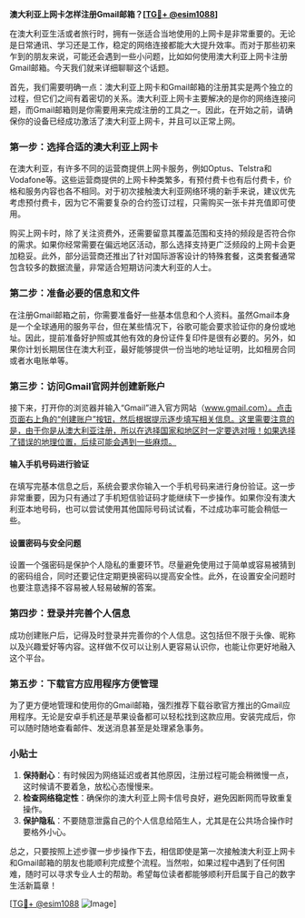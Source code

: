 **澳大利亚上网卡怎样注册Gmail邮箱？[[TG💪+ @esim1088](https://t.me/s/esim1088)]**

在澳大利亚生活或者旅行时，拥有一张适合当地使用的上网卡是非常重要的。无论是日常通讯、学习还是工作，稳定的网络连接都能大大提升效率。而对于那些初来乍到的朋友来说，可能还会遇到一些小问题，比如如何使用澳大利亚上网卡注册Gmail邮箱。今天我们就来详细聊聊这个话题。

首先，我们需要明确一点：澳大利亚上网卡和Gmail邮箱的注册其实是两个独立的过程，但它们之间有着密切的关系。澳大利亚上网卡主要解决的是你的网络连接问题，而Gmail邮箱则是你需要用来完成注册的工具之一。因此，在开始之前，请确保你的设备已经成功激活了澳大利亚上网卡，并且可以正常上网。

### 第一步：选择合适的澳大利亚上网卡

在澳大利亚，有许多不同的运营商提供上网卡服务，例如Optus、Telstra和Vodafone等。这些运营商提供的上网卡种类繁多，有预付费卡也有后付费卡，价格和服务内容也各不相同。对于初次接触澳大利亚网络环境的新手来说，建议优先考虑预付费卡，因为它不需要复杂的合约签订过程，只需购买一张卡并充值即可使用。

购买上网卡时，除了关注资费外，还需要留意其覆盖范围和支持的频段是否符合你的需求。如果你经常需要在偏远地区活动，那么选择支持更广泛频段的上网卡会更加稳妥。此外，部分运营商还推出了针对国际游客设计的特殊套餐，这类套餐通常包含较多的数据流量，非常适合短期访问澳大利亚的人士。

### 第二步：准备必要的信息和文件

在注册Gmail邮箱之前，你需要准备好一些基本信息和个人资料。虽然Gmail本身是一个全球通用的服务平台，但在某些情况下，谷歌可能会要求验证你的身份或地址。因此，提前准备好护照或其他有效的身份证件复印件是很有必要的。另外，如果你计划长期居住在澳大利亚，最好能够提供一份当地的地址证明，比如租房合同或者水电账单等。

### 第三步：访问Gmail官网并创建新账户

接下来，打开你的浏览器并输入“Gmail”进入官方网站（www.gmail.com）。点击页面右上角的“创建账户”按钮，然后根据提示逐步填写相关信息。这里需要注意的是，由于你是从澳大利亚注册，所以在选择国家和地区时一定要选对哦！如果选择了错误的地理位置，后续可能会遇到一些麻烦。

#### 输入手机号码进行验证

在填写完基本信息之后，系统会要求你输入一个手机号码来进行身份验证。这一步非常重要，因为只有通过了手机短信验证码才能继续下一步操作。如果你没有澳大利亚本地号码，也可以尝试使用其他国际号码试试看，不过成功率可能会稍低一些。

#### 设置密码与安全问题

设置一个强密码是保护个人隐私的重要环节。尽量避免使用过于简单或容易被猜到的密码组合，同时还要记住定期更换密码以提高安全性。此外，在设置安全问题时也要注意选择不容易被人轻易破解的答案。

### 第四步：登录并完善个人信息

成功创建账户后，记得及时登录并完善你的个人信息。这包括但不限于头像、昵称以及兴趣爱好等内容。这样做不仅可以让别人更容易认识你，也能让你更好地融入这个平台。

### 第五步：下载官方应用程序方便管理

为了更方便地管理和使用你的Gmail邮箱，强烈推荐下载谷歌官方推出的Gmail应用程序。无论是安卓手机还是苹果设备都可以轻松找到这款应用。安装完成后，你可以随时随地查看邮件、发送消息甚至是处理紧急事务。

### 小贴士

1. **保持耐心**：有时候因为网络延迟或者其他原因，注册过程可能会稍微慢一点，这时候请不要着急，放松心态慢慢来。
2. **检查网络稳定性**：确保你的澳大利亚上网卡信号良好，避免因断网而导致重复操作。
3. **保护隐私**：不要随意泄露自己的个人信息给陌生人，尤其是在公共场合操作时要格外小心。

总之，只要按照上述步骤一步步操作下去，相信即使是第一次接触澳大利亚上网卡和Gmail邮箱的朋友也能顺利完成整个流程。当然啦，如果过程中遇到了任何困难，随时可以寻求专业人士的帮助。希望每位读者都能够顺利开启属于自己的数字生活新篇章！

[[TG💪+ @esim1088](https://t.me/s/esim1088) ![Image](https://i.postimg.cc/4NQfJmqS/Snipaste-2025-05-13-00-14-12.png)]
